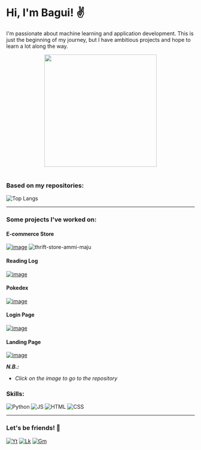 # Hi, I'm Bagui! ✌️

I'm passionate about machine learning and application development. This is just the beginning of my journey, but I have ambitious projects and hope to learn a lot along the way.
<p align="center">
  <img src="https://media4.giphy.com/media/BpGWitbFZflfSUYuZ9/giphy.gif?cid=ecf05e47ti7fx50r0yj6mtbiycoyk7m7fybvr57g6vh0b9uu&ep=v1_gifs_search&rid=giphy.gif&ct=g" lt='Gif The Office' style="width:300px;"


<br>
<br>
<br>

### Based on my repositories:
![Top Langs](https://github-readme-stats.vercel.app/api/top-langs/?username=castroalves-gabi&size_weight=0.5&count_weight=0.5)


___

### Some projects I've worked on:
#### E-commerce Store
[![image](https://github.com/castroalves-gabi/castroalves-gabi/assets/117552601/63d17701-35e0-4ec1-94ef-fa3c02a6b887)](https://github.com/castroalves-gabi/BrechoLandingPage)
![thrift-store-ammi-maju](https://github.com/castroalves-gabi/castroalves-gabi/assets/117552601/7aeb71cf-e3d5-4aba-837c-8d394bf6b702)

#### Reading Log
[![image](https://github.com/castroalves-gabi/cloneMaratonaApp/assets/117552601/4f64f57d-97ee-4af5-9044-134bc7f56820)](https://github.com/castroalves-gabi/cloneMaratonaApp)

#### Pokedex
[![image](https://github.com/castroalves-gabi/castroalves-gabi/assets/117552601/8ba30162-04ae-4ce6-bc77-33d6844eba19)](https://github.com/castroalves-gabi/js-pokedex)

#### Login Page
[![image](https://github.com/castroalves-gabi/castroalves-gabi/assets/117552601/086e0745-ca76-4567-bdc4-88a0445bec41)](https://github.com/castroalves-gabi/loginPageGlasmorphismCSS)

#### Landing Page
[![image](https://github.com/castroalves-gabi/castroalves-gabi/assets/117552601/dfcbfcb7-beb6-40ee-9172-2188051e1436)](https://github.com/castroalves-gabi/hidratation-cream-water-drop)

**_N.B.:_**
- _Click on the image to go to the repository_
  
### Skills:
![Python](https://img.shields.io/badge/Python-3776AB?style=for-the-badge&logo=python&logoColor=white)
![JS](https://img.shields.io/badge/JavaScript-F7DF1E?style=for-the-badge&logo=javascript&logoColor=black)
![HTML](https://img.shields.io/badge/HTML5-E34F26?style=for-the-badge&logo=html5&logoColor=white)
![CSS](https://img.shields.io/badge/CSS3-1572B6?style=for-the-badge&logo=css3&logoColor=white)
___
### Let's be friends! 🫶
[![Yt](https://img.shields.io/badge/YouTube-FF0000?style=for-the-badge&logo=youtube&logoColor=white)](https://www.youtube.com/channel/UCUUjFllFcqyMQrlvFspyTpA)
[![Lk](https://img.shields.io/badge/LinkedIn-0077B5?style=for-the-badge&logo=linkedin&logoColor=white)](https://www.linkedin.com/in/castroalves-gabi/)
[![Gm](https://img.shields.io/badge/Gmail-D14836?style=for-the-badge&logo=gmail&logoColor=white)](mailto:ile.bgk@gmail.com)
